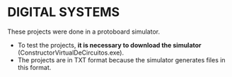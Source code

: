 # DIGITAL SYSTEMS

These projects were done in a protoboard simulator.

- To test the projects, **it is necessary to download the simulator** (ConstructorVirtualDeCircuitos.exe).
- The projects are in TXT format because the simulator generates files in this format.
